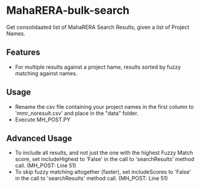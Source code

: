 # MahaRERA-bulk-search
Get consolidaated list of MahaRERA Search Results, given a list of Project Names.

## Features
+ For multiple results against a project hame, results sorted by fuzzy matching against names.

## Usage
+ Rename the csv file containing your project names in the first column to 'mmr_noresult.csv' and place in the "data" folder.
+ Execute MH_POST.PY

## Advanced Usage
+ To include all results, and not just the one with the highest Fuzzy Match score, set includeHighest to 'False' in the call to 'searchResults' method call. (MH_POST: Line 51)
+ To skip fuzzy matching altogether (faster), set includeScores to 'False' in the call to 'searchResults' method call. (MH_POST: Line 51)
